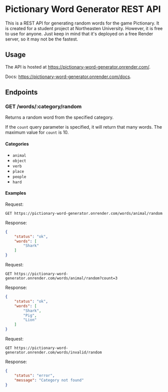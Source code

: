 # Pictionary Word Generator REST API

This is a REST API for generating random words for the game Pictionary. It is created for a student project at Northeasten University. However, it is free to use for anyone. Just keep in mind that it's deployed on a free Render server, so it may not be the fastest.

## Usage

The API is hosted at https://pictionary-word-generator.onrender.com/.

Docs: https://pictionary-word-generator.onrender.com/docs.

## Endpoints

### GET /words/:category/random

Returns a random word from the specified category.

If the `count` query parameter is specified, it will return that many words. The maximum value for `count` is 10.

#### Categories

- `animal`
- `object`
- `verb`
- `place`
- `people`
- `hard`

#### Examples

Request:

```
GET https://pictionary-word-generator.onrender.com/words/animal/random
```

Response:

```json
{
    "status": "ok",
    "words": [
        "Shark"
    ]
}
```

Request:

```
GET https://pictionary-word-generator.onrender.com/words/animal/random?count=3
```

Response:

```json
{
    "status": "ok",
    "words": [
        "Shark",
        "Pig",
        "Lion"
    ]
}
```

Request:

```
GET https://pictionary-word-generator.onrender.com/words/invalid/random
```

Response:

```json
{
    "status": "error",
    "message": "Category not found"
}
```

